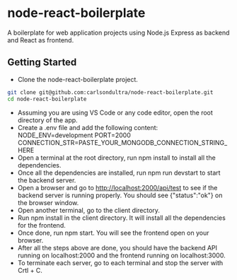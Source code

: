 # node-react-boilerplate
A boilerplate for web application projects using Node.js Express as backend and React as frontend.

## Getting Started

- Clone the node-react-boilerplate project.

```bash
git clone git@github.com:carlsondultra/node-react-boilerplate.git
cd node-react-boilerplate
```

- Assuming you are using VS Code or any code editor, open the root directory of the app.
- Create a .env file and add the following content:
NODE_ENV=development
PORT=2000
CONNECTION_STR=PASTE_YOUR_MONGODB_CONNECTION_STRING_HERE
- Open a terminal at the root directory, run npm install to install all the dependencies.
- Once all the dependencies are installed, run npm run devstart to start the backend server.
- Open a browser and go to [http://localhost:2000/api/test](http://localhost:2000/api/test) to see if the backend server is running properly. You should see {"status":"ok"} on the browser window.
- Open another terminal, go to the client directory.
- Run npm install in the client directory. It will install all the dependencies for the frontend. 
- Once done, run npm start. You will see the frontend open on your browser. 
- After all the steps above are done, you should have the backend API running on localhost:2000 and the frontend running on localhost:3000.
- To terminate each server, go to each terminal and stop the server with Crtl + C.